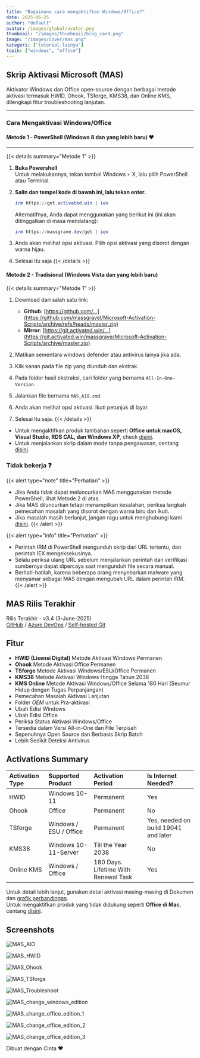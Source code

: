 ```yaml
---
title: "Bagaimana cara mengaktifkan Windows/Office?"
date: 2025-06-25
author: "default"
avatar: /images/global/avatar.png
thumbnail: "/images/thumbnail/blog_card.png"
image: "/images/cover/mas.png"
kategori: ["tutorial-lainya"]
topik: ["windows", "office"]
---
```



## Skrip Aktivasi Microsoft (MAS)

Aktivator Windows dan Office open-source dengan berbagai metode aktivasi termasuk HWID, Ohook, TSforge, KMS38, dan Online KMS, dilengkapi fitur troubleshooting lanjutan.

---

### Cara Mengaktivasi Windows/Office

#### Metode 1 - PowerShell (Windows 8 dan yang lebih baru) ❤️
---

{{< details summary="Metode 1" >}}
1.  **Buka Powershell**  
	Untuk melakukannya, tekan tombol Windows + X, lalu pilih PowerShell atau Terminal.
2.  **Salin dan tempel kode di bawah ini, lalu tekan enter.**

    ```powershell
    irm https://get.activated.win | iex
    ```
    Alternatifnya, Anda dapat menggunakan yang berikut ini (ini akan ditinggalkan di masa mendatang):

    ```ps1
    irm https://massgrave.dev/get | iex
    ```
3.   Anda akan melihat opsi aktivasi. Pilih opsi aktivasi yang disorot dengan warna hijau. 
4.   Selesai Itu saja
{{< /details >}}

#### Metode 2 - Tradisional (Windows Vista dan yang lebih baru)

{{< details summary="Metode 1" >}}
1. Download dari salah satu link:
   - **Github**: [https://github.com/...](https://github.com/massgravel/Microsoft-Activation-Scripts/archive/refs/heads/master.zip)
   - **Mirror**: [https://git.activated.win/...](https://git.activated.win/massgrave/Microsoft-Activation-Scripts/archive/master.zip)

2.  Matikan sementara windows defender  atau antivirus lainya jika ada.    
2.  Klik kanan pada file zip yang diunduh dan ekstrak.
3.  Pada folder hasil ekstraksi, cari folder yang bernama `All-In-One-Version`.
4.  Jalankan file bernama `MAS_AIO.cmd`.
5.  Anda akan melihat opsi aktivasi. Ikuti petunjuk di layar.
6.  Selesai Itu saja.
{{< /details >}}


- Untuk mengaktifkan produk tambahan seperti **Office untuk macOS, Visual Studio, RDS CAL, dan Windows XP**, check [disini](unsupported_products_activation.md).
- Untuk menjalankan skrip dalam mode tanpa pengawasan, centang [disini](command_line_switches.md).

### Tidak bekerja ❓

{{< alert type="note" title="Perhatian" >}}
- Jika Anda tidak dapat meluncurkan MAS menggunakan metode PowerShell, lihat Metode 2 di atas.
- Jika MAS diluncurkan tetapi menampilkan kesalahan, periksa langkah pemecahan masalah yang disorot dengan warna biru dan ikuti.
- Jika masalah masih berlanjut, jangan ragu untuk menghubungi kami [disini](../troubleshoot).
{{< /alert >}}

{{< alert type="info" title="Perhatian" >}}
- Perintah IRM di PowerShell mengunduh skrip dari URL tertentu, dan perintah IEX mengeksekusinya.
- Selalu periksa ulang URL sebelum menjalankan perintah dan verifikasi sumbernya dapat dipercaya saat mengunduh file secara manual.
- Berhati-hatilah, karena beberapa orang menyebarkan malware yang menyamar sebagai MAS dengan mengubah URL dalam perintah IRM.
{{< /alert >}}

## MAS Rilis Terakhir

Rilis Terakhir - v3.4 (3-June-2025)  
[GitHub](https://github.com/massgravel/Microsoft-Activation-Scripts) / [Azure DevOps](https://dev.azure.com/massgrave/_git/Microsoft-Activation-Scripts) / [Self-hosted Git](https://git.activated.win/massgrave/Microsoft-Activation-Scripts)

## Fitur

- **HWID (Lisensi Digital)** Metode Aktivasi Windows Permanen
- **Ohook** Metode Aktivasi Office Permanen
- **TSforge** Metode Aktivasi Windows/ESU/Office Permanen
- **KMS38** Metode Aktivasi Windows Hingga Tahun 2038
- **KMS Online** Metode Aktivasi Windows/Office Selama 180 Hari (Seumur Hidup dengan Tugas Perpanjangan)
- Pemecahan Masalah Aktivasi Lanjutan
- Folder $OEM$ untuk Pra-aktivasi
- Ubah Edisi Windows
- Ubah Edisi Office
- Periksa Status Aktivasi Windows/Office
- Tersedia dalam Versi All-in-One dan File Terpisah
- Sepenuhnya Open Source dan Berbasis Skrip Batch
- Lebih Sedikit Deteksi Antivirus

## Activations Summary

| Activation Type | Supported Product      | Activation Period                    | Is Internet Needed? |
|:----------------|:-----------------------|:-------------------------------------|:--------------------|
| HWID            | Windows 10-11          | Permanent                            | Yes                 |
| Ohook           | Office                 | Permanent                            | No                  |
| TSforge         | Windows / ESU / Office | Permanent                            | Yes, needed on build 19041 and later |
| KMS38           | Windows 10-11-Server   | Till the Year 2038                   | No                  |
| Online KMS      | Windows / Office       | 180 Days. Lifetime With Renewal Task | Yes                 |

Untuk detail lebih lanjut, gunakan detail aktivasi masing-masing di Dokumen dan [grafik perbandingan](chart.md).  
Untuk mengaktifkan produk yang tidak didukung seperti **Office di Mac**, centang [disini](unsupported_products_activation.md).

## Screenshots

![MAS_AIO](/images/content/tutorial/MAS_AIO.png)

![MAS_HWID](/images/content/tutorial/MAS_HWID.png)

![MAS_Ohook](/images/content/tutorial/MAS_Ohook.png)

![MAS_TSforge](/images/content/tutorial/MAS_TSforge.png)

![MAS_Troubleshoot](/images/content/tutorial/MAS_Troubleshoot.png)

![MAS_change_windows_edition](/images/content/tutorial/MAS_change_windows_edition.png)

![MAS_change_office_edition_1](/images/content/tutorial/MAS_change_office_edition_1.png)

![MAS_change_office_edition_2](/images/content/tutorial/MAS_change_office_edition_2.png)

![MAS_change_office_edition_3](/images/content/tutorial/MAS_change_office_edition_3.png)

Dibuat dengan Cinta ❤️